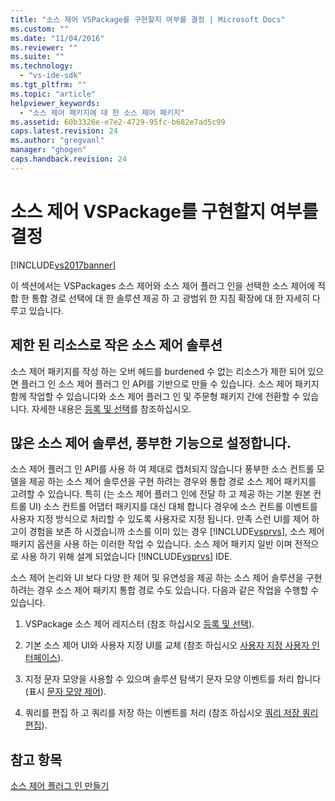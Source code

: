 ```yaml
---
title: "소스 제어 VSPackage를 구현할지 여부를 결정 | Microsoft Docs"
ms.custom: ""
ms.date: "11/04/2016"
ms.reviewer: ""
ms.suite: ""
ms.technology: 
  - "vs-ide-sdk"
ms.tgt_pltfrm: ""
ms.topic: "article"
helpviewer_keywords: 
  - "소스 제어 패키지에 대 한 소스 제어 패키지"
ms.assetid: 60b3326e-e7e2-4729-95fc-b682e7ad5c99
caps.latest.revision: 24
ms.author: "gregvanl"
manager: "ghogen"
caps.handback.revision: 24
---
```

# 소스 제어 VSPackage를 구현할지 여부를 결정
[!INCLUDE[vs2017banner](../../code-quality/includes/vs2017banner.md)]

이 섹션에서는 VSPackages 소스 제어와 소스 제어 플러그 인을 선택한 소스 제어에 적합 한 통합 경로 선택에 대 한 솔루션 제공 하 고 광범위 한 지침 확장에 대 한 자세히 다루고 있습니다.  
  
## 제한 된 리소스로 작은 소스 제어 솔루션  
 소스 제어 패키지를 작성 하는 오버 헤드를 burdened 수 없는 리소스가 제한 되어 있으면 플러그 인 소스 제어 플러그 인 API를 기반으로 만들 수 있습니다.  소스 제어 패키지 함께 작업할 수 있습니다와 소스 제어 플러그 인 및 주문형 패키지 간에 전환할 수 있습니다.  자세한 내용은 [등록 및 선택](../../extensibility/internals/registration-and-selection-source-control-vspackage.md)를 참조하십시오.  
  
## 많은 소스 제어 솔루션, 풍부한 기능으로 설정합니다.  
 소스 제어 플러그 인 API를 사용 하 여 제대로 캡처되지 않습니다 풍부한 소스 컨트롤 모델을 제공 하는 소스 제어 솔루션을 구현 하려는 경우와 통합 경로 소스 제어 패키지를 고려할 수 있습니다.  특히 \(는 소스 제어 플러그 인에 전달 하 고 제공 하는 기본 원본 컨트롤 UI\) 소스 컨트롤 어댑터 패키지를 대신 대체 합니다 경우에 소스 컨트롤 이벤트를 사용자 지정 방식으로 처리할 수 있도록 사용자로 지정 됩니다.  만족 스런 UI를 제어 하 고이 경험을 보존 하 시겠습니까 소스를 이미 있는 경우 [!INCLUDE[vsprvs](../../code-quality/includes/vsprvs_md.md)], 소스 제어 패키지 옵션을 사용 하는 이러한 작업 수 있습니다.  소스 제어 패키지 일반 이며 전적으로 사용 하기 위해 설계 되었습니다 [!INCLUDE[vsprvs](../../code-quality/includes/vsprvs_md.md)] IDE.  
  
 소스 제어 논리와 UI 보다 다양 한 제어 및 유연성을 제공 하는 소스 제어 솔루션을 구현 하려는 경우 소스 제어 패키지 통합 경로 수도 있습니다.  다음과 같은 작업을 수행할 수 있습니다.  
  
1.  VSPackage 소스 제어 레지스터 \(참조 하십시오 [등록 및 선택](../../extensibility/internals/registration-and-selection-source-control-vspackage.md)\).  
  
2.  기본 소스 제어 UI와 사용자 지정 UI를 교체 \(참조 하십시오 [사용자 지정 사용자 인터페이스](../../extensibility/internals/custom-user-interface-source-control-vspackage.md)\).  
  
3.  지정 문자 모양을 사용할 수 있으며 솔루션 탐색기 문자 모양 이벤트를 처리 합니다 \(표시 [문자 모양 제어](../../extensibility/internals/glyph-control-source-control-vspackage.md)\).  
  
4.  쿼리를 편집 하 고 쿼리를 저장 하는 이벤트를 처리 \(참조 하십시오 [쿼리 저장 쿼리 편집](../../extensibility/internals/query-edit-query-save-source-control-vspackage.md)\).  
  
## 참고 항목  
 [소스 제어 플러그 인 만들기](../../extensibility/internals/creating-a-source-control-plug-in.md)